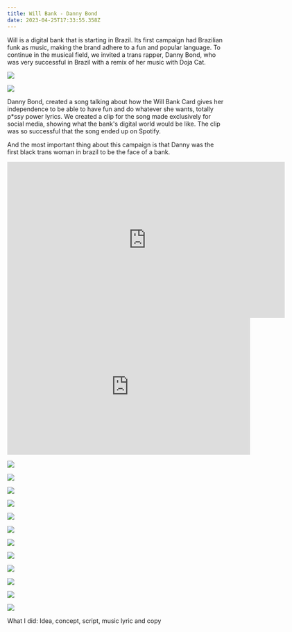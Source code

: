 ```yaml
---
title: Will Bank - Danny Bond
date: 2023-04-25T17:33:55.358Z
---
```

<div class="post-container">

<div class="text-idea">

Will is a digital bank that is starting in Brazil. Its first campaign had Brazilian funk as music, making the brand adhere to a fun and popular language. To continue in the musical field, we invited a trans rapper, Danny Bond, who was very successful in Brazil with a remix of her music with Doja Cat. 

</div>

<div class="img-idea">

![](https://ucarecdn.com/f61eb0f6-b6f1-4216-9abb-4c2771fa88d4/)

![](https://ucarecdn.com/577e0d08-8c60-4fac-8d20-ce0c00d8a87d/)

</div>

</div>

Danny Bond, created a song talking about how the Will Bank Card gives her independence to be able to have fun and do whatever she wants, totally p*ssy power lyrics. We created a clip for the song made exclusively for social media, showing what the bank's digital world would be like. The clip was so successful that the song ended up on Spotify.

And the most important thing about this campaign is that Danny was the first black trans woman in brazil to be the face of a bank.

<iframe src="https://player.vimeo.com/video/738278696?h=7f8b7c1ffa&title=0&byline=0&portrait=0"  frameborder="0" width="640" height="360" allow="autoplay; fullscreen" allowfullscreen></iframe>

<iframe width="560" height="315" src="https://www.youtube.com/embed/IVfQGssSKTg" title="YouTube video player" frameborder="0" allow="accelerometer; autoplay; clipboard-write; encrypted-media; gyroscope; picture-in-picture; web-share" allowfullscreen></iframe>

![](https://ucarecdn.com/6d294e76-ee80-4bd2-a8ad-b24e5c6dce62/)

<div class="img-row">

![](https://ucarecdn.com/62d3528a-6e32-471f-96ca-1712f261fb4d/)

![](https://ucarecdn.com/12a245ed-fd31-4d9b-a58f-639659011b29/)

![](https://ucarecdn.com/cc3c43be-7d29-4de2-9c0d-434cba659913/)

</div>

<div class="img-row">

![](https://ucarecdn.com/74d58537-b25f-4f9b-8a11-9590883e0744/)

![](https://ucarecdn.com/dfcc6fdc-b492-4b7e-aa55-29d64a0d3389/)

![](https://ucarecdn.com/cb553b8d-14a1-44fb-8dd8-7d700bbfe412/)

</div>

![](https://ucarecdn.com/904fa6fc-d054-41d9-8f87-50159b785319/)

![](https://ucarecdn.com/9340558f-6638-48cb-b676-317b8f785d4d/)

<div class="img-row">

![](https://ucarecdn.com/0e9035d8-7fbe-400e-9f09-806820846999/)

![](https://ucarecdn.com/17b4b98a-31da-4f5f-8e8b-0952c8c0e03c/)

![](https://ucarecdn.com/bd75ecae-b4f4-4088-8f98-14b8391b718a/)

</div>

What I did: Idea, concept, script, music lyric and copy
